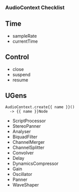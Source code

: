 ### AudioContext Checklist

## Time

- sampleRate
- currentTime

## Control

- close
- suspend
- resume

## UGens

```
AudioContext.create{{ name }}()
  -> {{ name }}Node
```

- ScriptProcessor
- StereoPanner
- Analyser
- BiquadFilter
- ChannelMerger
- ChannelSplitter
- Convolver
- Delay
- DynamicsCompressor
- Gain
- Oscillator
- Panner
- WaveShaper
